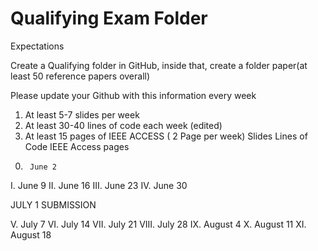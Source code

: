 # Qualifying Exam Folder

Expectations

Create a Qualifying folder in GitHub, inside
that, create a folder paper(at least 50 reference papers
overall)

Please update your Github with this information every week
1) At least 5-7 slides per week
2) At least 30-40 lines of code each week (edited)
3) At least 15 pages of IEEE ACCESS ( 2 Page per
week)
                  Slides       Lines of Code     IEEE Access pages
0.      June 2      
I.      June 9
II.     June 16
III.    June 23
IV.     June 30

JULY 1 SUBMISSION

V.      July 7
VI.     July 14
VII.    July 21
VIII.   July 28
IX.   August 4
X.    August 11
XI.  August 18

